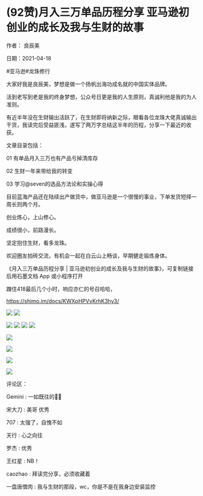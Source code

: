 
# (92赞)月入三万单品历程分享 亚马逊初创业的成长及我与生财的故事

作者：  良辰美

日期：2021-04-18

#亚马逊#龙珠修行

大家好我是良辰美，梦想是做一个扬帆出海功成名就的中国实体品牌。

活到老写到老是我的终身梦想，公众号日更是我的人生原则，真诚利他是我的为人准则。

有近半年没在生财输出活跃了，在生财即将纳新之际，眼看各位龙珠大佬真诚输出干货，我读完后受益匪浅，遂写了两万字总结这半年的历程，分享一下最近的收获。

文章目录包括：

01 有单品月入三万也有产品亏掉清库存

02 生财一年来带给我的转变

03 学习@seven的选品方法论和实操心得

目前蓝海产品还在陆续出产做货中，做亚马逊是一个很慢的事业，下单发货短择一周长则两个月。

创业炼心，上山修心。

成绩很小，前路漫长。

坚定抱住生财，看多龙珠。

 

 

欢迎圈友拍砖交流，有机会一起在白云山上畅谈，早期健走锻炼身体。

《月入三万单品历程分享 | 亚马逊初创业的成长及我与生财的故事》，可复制链接后用石墨文档 App 或小程序打开

蹭住418最后几个小时，响应亦仁的号召哈哈，

https://shimo.im/docs/KWXpHPVvKrhK3hy3/

![](img/chanpin-chuhai_0747.png) ![](img/chanpin-chuhai_0748.png)

 

 

![](img/chanpin-chuhai_0753.png) ![](img/chanpin-chuhai_0754.png) ![](img/chanpin-chuhai_0755.png) ![](img/chanpin-chuhai_0756.png)

 

 

![](img/chanpin-chuhai_0761.png)

 

 

![](img/chanpin-chuhai_0766.png)

 

 

![](img/chanpin-chuhai_0771.png)

 

 

![](img/chanpin-chuhai_0776.png)

评论区：

Gemini : 一如既往的🐂🍺

宋大刀 : 美哥  优秀

707 : 太强了，自愧不如

天行 : 心之向往

罗杰 : 优秀

王红星 : NB！

caozhao : 拜读完分享，必须收藏着

一盘唐僧肉 : 我与生财的那段，wc，你是不是在我身边安装监控
